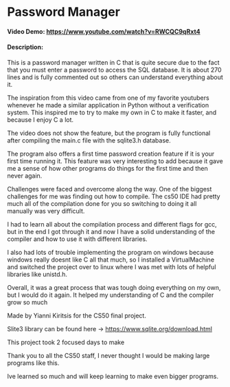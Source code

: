 # Password Manager

#### Video Demo:  <https://www.youtube.com/watch?v=RWCQC9qRxt4>

#### Description:

This is a password manager written in C that is quite secure due to the fact that you must enter a password to access the SQL database. It is about 270 lines and is fully commented out so others can understand everything about it. 

The inspiration from this video came from one of my favorite youtubers whenever he made a similar application in Python without a verification system. This inspired me to try to make my own in C to make it faster, and because I enjoy C a lot. 

The video does not show the feature, but the program is fully functional after compiling the main.c file with the sqlite3.h database. 

The program also offers a first time password creation feature if it is your first time running it. This feature was very interesting to add because it gave me a sense of how other programs do things for the first time and then never again.
  
Challenges were faced and overcome along the way. One of the biggest challenges for me was finding out how to compile. The cs50 IDE had pretty much all of the compilation done for you so switching to doing it all manually was very difficult. 

I had to learn all about the compilation process and different flags for gcc, but in the end I got through it and now I have a solid understanding of the compiler and how to use it with different libraries.

I also had lots of trouble implementing the program on windows because windows really doesnt like C all that much, so I installed a VirtualMachine and switched the project over to linux where I was met with lots of helpful libraries like unistd.h.
  
Overall, it was a great process that was tough doing everything on my own, but I would do it again. It helped my understanding of C and the compiler grow so much 
  
Made by Yianni Kiritsis for the CS50 final project. 

Slite3 library can be found here -> https://www.sqlite.org/download.html

This project took 2 focused days to make

Thank you to all the CS50 staff, I never thought I would be making large programs like this.

Ive learned so much and will keep learning to make even bigger programs.
